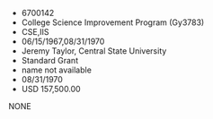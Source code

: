 * 6700142
* College Science Improvement Program (Gy3783)
* CSE,IIS
* 06/15/1967,08/31/1970
* Jeremy Taylor, Central State University
* Standard Grant
*   name not available
* 08/31/1970
* USD 157,500.00

NONE